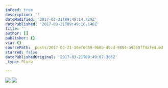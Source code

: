 ```yaml
---
inFeed: true
description: ''
dateModified: '2017-03-21T09:49:14.729Z'
datePublished: '2017-03-21T09:49:16.148Z'
title: ''
author: []
publisher: {}
via: {}
sourcePath: _posts/2017-03-21-16ef6c59-9b0b-45cd-9854-a9b55ff4afe4.md
starred: false
datePublishedOriginal: '2017-03-21T09:49:07.366Z'
_type: Blurb

---
```

![](https://the-grid-user-content.s3-us-west-2.amazonaws.com/68182c35-c90c-4f72-9230-9854a3a60e9e.png)
![](https://imgflo.herokuapp.com/graph/2b2431f8e7ba7b0/e38088aeccc047c3970983eaa4efae5e/croprotate.png?cropheight=241&cropwidth=241&degrees=0&input=https%3A%2F%2Fthe-grid-user-content.s3-us-west-2.amazonaws.com%2F9cd5baa4-54bd-4110-9dce-89b3051d6e83.png&x=4&y=4)